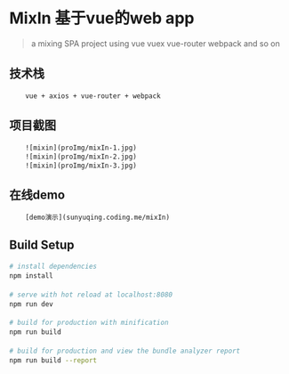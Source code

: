 # MixIn 基于vue的web app

> a mixing SPA project using vue vuex vue-router webpack and so on

## 技术栈
        
        vue + axios + vue-router + webpack 

## 项目截图

        ![mixin](proImg/mixIn-1.jpg)
        ![mixin](proImg/mixIn-2.jpg)
        ![mixin](proImg/mixIn-3.jpg)
        
        

## 在线demo

        [demo演示](sunyuqing.coding.me/mixIn)        

## Build Setup

``` bash
# install dependencies
npm install

# serve with hot reload at localhost:8080
npm run dev

# build for production with minification
npm run build

# build for production and view the bundle analyzer report
npm run build --report
```
